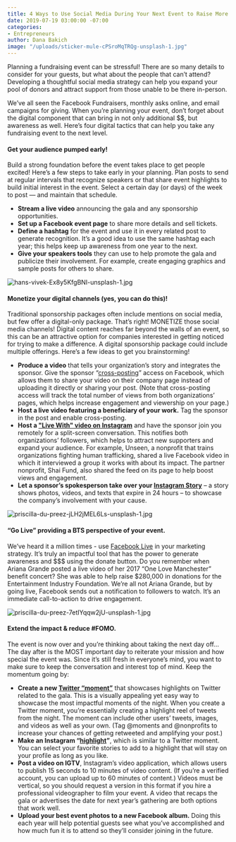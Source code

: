 ```yaml
---
title: 4 Ways to Use Social Media During Your Next Event to Raise More $$ & Awareness
date: 2019-07-19 03:00:00 -07:00
categories:
- Entrepreneurs
author: Dana Bakich
image: "/uploads/sticker-mule-cPSroMqTRQg-unsplash-1.jpg"
---
```


Planning a fundraising event can be stressful! There are so many details to consider for your guests, but what about the people that can’t attend? Developing a thoughtful social media strategy can help you expand your pool of donors and attract support from those unable to be there in-person. 

We’ve all seen the Facebook Fundraisers, monthly asks online, and email campaigns for giving. When you’re planning your event, don’t forget about the digital component that can bring in not only additional $$, but awareness as well. Here’s four digital tactics that can help you take any fundraising event to the next level. 

#### Get your audience pumped early!

Build a strong foundation before the event takes place to get people excited! Here’s a few steps to take early in your planning.
Plan posts to send at regular intervals that recognize speakers or that share event highlights to build initial interest in the event. Select a certain day (or days) of the week to post — and maintain that schedule.

- **Stream a live video** announcing the gala and any sponsorship opportunities.
- **Set up a Facebook event page** to share more details and sell tickets.
- **Define a hashtag** for the event and use it in every related post to generate recognition. It’s a good idea to use the same hashtag each year; this helps keep up awareness from one year to the next.
- **Give your speakers tools** they can use to help promote the gala and publicize their involvement. For example, create engaging graphics and sample posts for others to share.

![hans-vivek-Ex8y5KfgBNI-unsplash-1.jpg](/uploads/hans-vivek-Ex8y5KfgBNI-unsplash-1.jpg)

#### Monetize your digital channels (yes, you can do this)!

Traditional sponsorship packages often include mentions on social media, but few offer a digital-only package. That’s right! MONETIZE those social media channels! Digital content reaches far beyond the walls of an event, so this can be an attractive option for companies interested in getting noticed for trying to make a difference. A digital sponsorship package could include multiple offerings. Here’s a few ideas to get you brainstorming!

- **Produce a video** that tells your organization’s story and integrates the sponsor. Give the sponsor “[cross-posting](https://www.facebook.com/help/678485232304895?helpref=faq_content)” access on Facebook, which allows them to share your video on their company page instead of uploading it directly or sharing your post. (Note that cross-posting access will track the total number of views from both organizations’ pages, which helps increase engagement and viewership on your page.)
- **Host a live video featuring a beneficiary of your work.** Tag the sponsor in the post and enable cross-posting.  
- **Host a ["Live With" video on Instagram](https://help.instagram.com/126662934757177?helpref=search&sr=1&query=live%20with)** and have the sponsor join you remotely for a split-screen conversation. This notifies both organizations’ followers, which helps to attract new supporters and expand your audience. For example, Unseen, a nonprofit that trains organizations fighting human trafficking, shared a live Facebook video in which it interviewed a group it works with about its impact. The partner nonprofit, Shai Fund, also shared the feed on its page to help boost views and engagement.
- **Let a sponsor’s spokesperson take over your [Instagram Story](https://help.instagram.com/1660923094227526)** – a story shows photos, videos, and texts that expire in 24 hours – to showcase the company’s involvement with your cause. 

![priscilla-du-preez-jLH2jMEL6Ls-unsplash-1.jpg](/uploads/priscilla-du-preez-jLH2jMEL6Ls-unsplash-1.jpg)

#### “Go Live” providing a BTS perspective of your event.

We’ve heard it a million times - use [Facebook Live](https://www.facebook.com/watch/?v=542037599606410) in your marketing strategy. It’s truly an impactful tool that has the power to generate awareness and $$$ using the donate button.
Do you remember when Ariana Grande posted a live video of her 2017 “One Love Manchester” benefit concert? She was able to help raise $280,000 in donations for the Entertainment Industry Foundation. 
We’re all not Ariana Grande, but by going live, Facebook sends out a notification to followers to watch. It’s an immediate call-to-action to drive engagement. 

![priscilla-du-preez-7etIYqqw2jU-unsplash-1.jpg](/uploads/priscilla-du-preez-7etIYqqw2jU-unsplash-1.jpg)

#### Extend the impact & reduce #FOMO.
   
The event is now over and you’re thinking about taking the next day off… The day after is the MOST important day to reiterate your mission and how special the event was. Since it’s still fresh in everyone’s mind, you want to make sure to keep the conversation and interest top of mind. Keep the momentum going by:

- **Create a new [Twitter “moment”](https://help.twitter.com/en/using-twitter/twitter-moments)** that showcases highlights on Twitter related to the gala. This is a visually appealing yet easy way to showcase the most impactful moments of the night. When you create a Twitter moment, you’re essentially creating a highlight reel of tweets from the night. The moment can include other users’ tweets, images, and videos as well as your own. (Tag @moments and @nonprofits to increase your chances of getting retweeted and amplifying your post.)
- **Make an Instagram “[highlight](https://help.instagram.com/813938898787367?helpref=search&sr=3&query=highlight)”**, which is similar to a Twitter moment. You can select your favorite stories to add to a highlight that will stay on your profile as long as you like.
- **Post a video on IGTV**, Instagram’s video application, which allows users to publish 15 seconds to 10 minutes of video content. (If you’re a verified account, you can upload up to 60 minutes of content.) Videos must be vertical, so you should request a version in this format if you hire a professional videographer to film your event. A video that recaps the gala or advertises the date for next year’s gathering are both options that work well.
- **Upload your best event photos to a new Facebook album.** Doing this each year will help potential guests see what you’ve accomplished and how much fun it is to attend so they’ll consider joining in the future.
